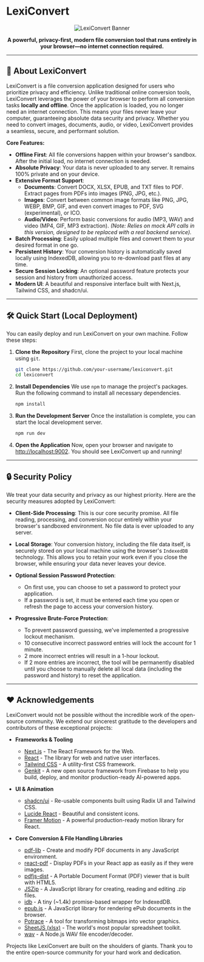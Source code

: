 # LexiConvert

<p align="center">
  <img src="https://placehold.co/600x300.png" alt="LexiConvert Banner" data-ai-hint="abstract document conversion" />
</p>

<p align="center">
  <strong>A powerful, privacy-first, modern file conversion tool that runs entirely in your browser—no internet connection required.</strong>
</p>

---

## 🚀 About LexiConvert

LexiConvert is a file conversion application designed for users who prioritize privacy and efficiency. Unlike traditional online conversion tools, LexiConvert leverages the power of your browser to perform all conversion tasks **locally and offline**. Once the application is loaded, you no longer need an internet connection. This means your files never leave your computer, guaranteeing absolute data security and privacy. Whether you need to convert images, documents, audio, or video, LexiConvert provides a seamless, secure, and performant solution.

**Core Features:**
*   **Offline First**: All file conversions happen within your browser's sandbox. After the initial load, no internet connection is needed.
*   **Absolute Privacy**: Your data is never uploaded to any server. It remains 100% private and on your device.
*   **Extensive Format Support**:
    *   **Documents**: Convert DOCX, XLSX, EPUB, and TXT files to PDF. Extract pages from PDFs into images (PNG, JPG, etc.).
    *   **Images**: Convert between common image formats like PNG, JPG, WEBP, BMP, GIF, and even convert images to PDF, SVG (experimental), or ICO.
    *   **Audio/Video**: Perform basic conversions for audio (MP3, WAV) and video (MP4, GIF, MP3 extraction). *(Note: Relies on mock API calls in this version, designed to be replaced with a real backend service).*
*   **Batch Processing**: Easily upload multiple files and convert them to your desired format in one go.
*   **Persistent History**: Your conversion history is automatically saved locally using IndexedDB, allowing you to re-download past files at any time.
*   **Secure Session Locking**: An optional password feature protects your session and history from unauthorized access.
*   **Modern UI**: A beautiful and responsive interface built with Next.js, Tailwind CSS, and shadcn/ui.

---

## 🛠️ Quick Start (Local Deployment)

You can easily deploy and run LexiConvert on your own machine. Follow these steps:

1.  **Clone the Repository**
    First, clone the project to your local machine using `git`.
    ```bash
    git clone https://github.com/your-username/lexiconvert.git
    cd lexiconvert
    ```

2.  **Install Dependencies**
    We use `npm` to manage the project's packages. Run the following command to install all necessary dependencies.
    ```bash
    npm install
    ```

3.  **Run the Development Server**
    Once the installation is complete, you can start the local development server.
    ```bash
    npm run dev
    ```

4.  **Open the Application**
    Now, open your browser and navigate to [http://localhost:9002](http://localhost:9002). You should see LexiConvert up and running!

---

## 🔒 Security Policy

We treat your data security and privacy as our highest priority. Here are the security measures adopted by LexiConvert:

*   **Client-Side Processing**: This is our core security promise. All file reading, processing, and conversion occur entirely within your browser's sandboxed environment. No file data is ever uploaded to any server.

*   **Local Storage**: Your conversion history, including the file data itself, is securely stored on your local machine using the browser's `IndexedDB` technology. This allows you to retain your work even if you close the browser, while ensuring your data never leaves your device.

*   **Optional Session Password Protection**:
    *   On first use, you can choose to set a password to protect your application.
    *   If a password is set, it must be entered each time you open or refresh the page to access your conversion history.

*   **Progressive Brute-Force Protection**:
    *   To prevent password guessing, we've implemented a progressive lockout mechanism.
    *   10 consecutive incorrect password entries will lock the account for 1 minute.
    *   2 more incorrect entries will result in a 1-hour lockout.
    *   If 2 more entries are incorrect, the tool will be permanently disabled until you choose to manually delete all local data (including the password and history) to reset the application.

---

## ❤️ Acknowledgements

LexiConvert would not be possible without the incredible work of the open-source community. We extend our sincerest gratitude to the developers and contributors of these exceptional projects:

*   **Frameworks & Tooling**
    *   [Next.js](https://nextjs.org/) - The React Framework for the Web.
    *   [React](https://react.dev/) - The library for web and native user interfaces.
    *   [Tailwind CSS](https://tailwindcss.com/) - A utility-first CSS framework.
    *   [Genkit](https://firebase.google.com/docs/genkit) - A new open source framework from Firebase to help you build, deploy, and monitor production-ready AI-powered apps.

*   **UI & Animation**
    *   [shadcn/ui](https://ui.shadcn.com/) - Re-usable components built using Radix UI and Tailwind CSS.
    *   [Lucide React](https://lucide.dev/) - Beautiful and consistent icons.
    *   [Framer Motion](https://www.framer.com/motion/) - A powerful production-ready motion library for React.

*   **Core Conversion & File Handling Libraries**
    *   [pdf-lib](https://pdf-lib.js.org/) - Create and modify PDF documents in any JavaScript environment.
    *   [react-pdf](https://github.com/wojtekmaj/react-pdf) - Display PDFs in your React app as easily as if they were images.
    *   [pdfjs-dist](https://github.com/mozilla/pdf.js) - A Portable Document Format (PDF) viewer that is built with HTML5.
    *   [JSZip](https://github.com/Stuk/jszip) - A JavaScript library for creating, reading and editing .zip files.
    *   [idb](https://github.com/jakearchibald/idb) - A tiny (~1.4k) promise-based wrapper for IndexedDB.
    *   [epub.js](https://github.com/futurepress/epub.js) - A JavaScript library for rendering ePub documents in the browser.
    *   [Potrace](https://github.com/tooolit/potrace) - A tool for transforming bitmaps into vector graphics.
    *   [SheetJS (xlsx)](https://github.com/SheetJS/sheetjs) - The world's most popular spreadsheet toolkit.
    *   [wav](https://github.com/TooTallNate/node-wav) - A Node.js WAV file encoder/decoder.

Projects like LexiConvert are built on the shoulders of giants. Thank you to the entire open-source community for your hard work and dedication.
